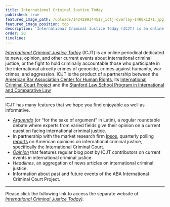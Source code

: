 ```yaml
---
title: International Criminal Justice Today
published: true
featured_image_path: /uploads/1424289344517_ictj-overlay-1400x1271.jpg
featured_image_position: top
description: 'International Criminal Justice Today (ICJT) is an online periodical dedicated to news, opinion, and other current events about international criminal justice'
order: 20
timeline:
---
```



[*International Criminal Justice Today*](http://bit.ly/ictj_page) (ICJT) is an online periodical dedicated to news, opinion, and other current events about international criminal justice, or the fight to hold criminally accountable those who participate in the international atrocity crimes of genocide, crimes against humanity, war crimes, and aggression. ICJT is the product of a partnership between the [American Bar Association Center for Human Rights](http://www.americanbar.org/groups/human_rights.html), its [International Criminal Court Project](http://www.aba-icc.org) and the [Stanford Law School Program in International and Comparative Law](https://www.law.stanford.edu/areas-of-interest/international-and-comparative-law)

---

ICJT has many features that we hope you find enjoyable as well as informative.

* [*Arguendo*](http://bit.ly/arg146) (or “for the sake of argument" in Latin), a regular roundtable debate where experts from varied fields give their opinion on a current question facing international criminal justice.
* In partnership with the market research firm [Ipsos](http://www.ipsos-na.com/), quarterly polling [reports](http://bit.ly/ipsos_abicc) on American opinions on international criminal justice, specifically the International Criminal Court.
* [*Opinion*](http://www.international-criminal-justice-today.org/opinion/) that features regular blog post by ICJT contributors on current events in international criminal justice.
* *Headlines*, an aggregation of news articles on international criminal justice.
* Information about past and future events of the ABA International Criminal Court Project.


---

Please click the following link to access the separate website of *[International Criminal Justice Today](http://www.international-criminal-justice-today.org)).*